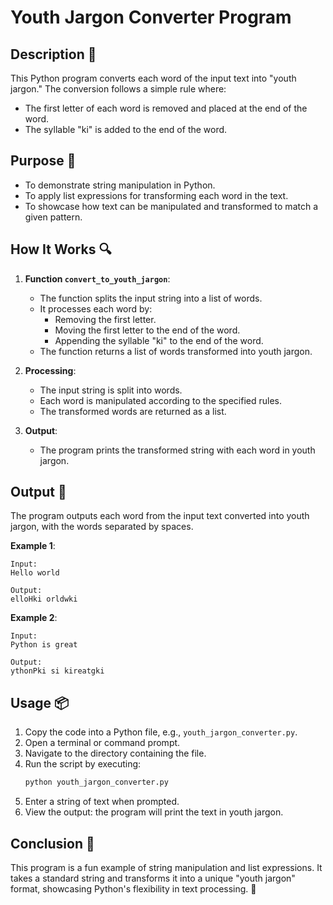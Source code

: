 # Youth Jargon Converter Program

## Description 📝

This Python program converts each word of the input text into "youth jargon." The conversion follows a simple rule where:

-   The first letter of each word is removed and placed at the end of the word.
-   The syllable "ki" is added to the end of the word.

## Purpose 🎯

-   To demonstrate string manipulation in Python.
-   To apply list expressions for transforming each word in the text.
-   To showcase how text can be manipulated and transformed to match a given pattern.

## How It Works 🔍

1. **Function `convert_to_youth_jargon`**:

    - The function splits the input string into a list of words.
    - It processes each word by:
        - Removing the first letter.
        - Moving the first letter to the end of the word.
        - Appending the syllable "ki" to the end of the word.
    - The function returns a list of words transformed into youth jargon.

2. **Processing**:

    - The input string is split into words.
    - Each word is manipulated according to the specified rules.
    - The transformed words are returned as a list.

3. **Output**:
    - The program prints the transformed string with each word in youth jargon.

## Output 📜

The program outputs each word from the input text converted into youth jargon, with the words separated by spaces.

**Example 1**:

```
Input:
Hello world

Output:
elloHki orldwki
```

**Example 2**:

```
Input:
Python is great

Output:
ythonPki si kireatgki
```

## Usage 📦

1. Copy the code into a Python file, e.g., `youth_jargon_converter.py`.
2. Open a terminal or command prompt.
3. Navigate to the directory containing the file.
4. Run the script by executing:
    ```bash
    python youth_jargon_converter.py
    ```
5. Enter a string of text when prompted.
6. View the output: the program will print the text in youth jargon.

## Conclusion 🚀

This program is a fun example of string manipulation and list expressions.
It takes a standard string and transforms it into a unique "youth jargon" format, showcasing Python's flexibility in text processing. 🎉
